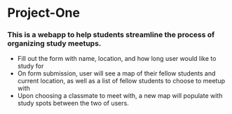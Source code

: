 # Project-One

### This is a webapp to help students streamline the process of organizing study meetups.

* Fill out the form with name, location, and how long user would like to study for
* On form submission, user will see a map of their fellow students and current location, as well as a list of fellow students to choose to meetup with
* Upon choosing a classmate to meet with, a new map will populate with study spots between the two of users.
